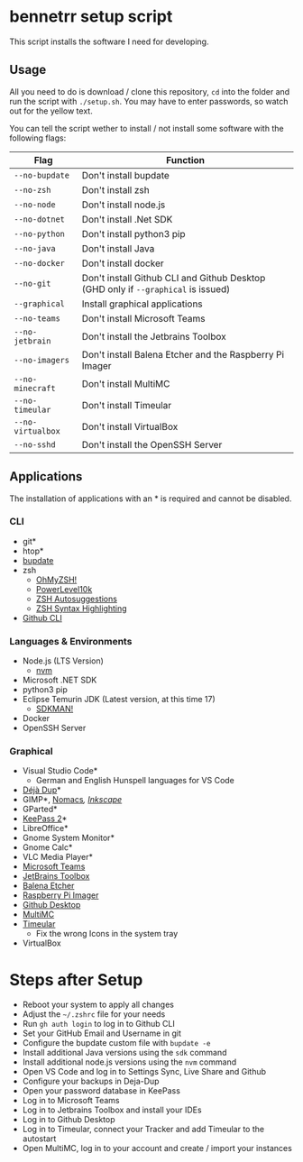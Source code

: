 # bennetrr setup script
This script installs the software I need for developing.

## Usage
All you need to do is download / clone this repository, `cd` into the folder and run the script with `./setup.sh`. You may have to enter passwords, so watch out for the yellow text.

You can tell the script wether to install / not install some software with the following flags: 

| Flag | Function |
|------|----------|
| `--no-bupdate` | Don't install bupdate |
| `--no-zsh` | Don't install zsh |
| `--no-node`  | Don't install node.js|
| `--no-dotnet` | Don't install .Net SDK |
| `--no-python` | Don't install python3 pip |
| `--no-java` | Don't install Java |
| `--no-docker` | Don't install docker |
| `--no-git` | Don't install Github CLI and Github Desktop (GHD only if `--graphical` is issued) |
| `--graphical` | Install graphical applications |
| `--no-teams` | Don't install Microsoft Teams |
| `--no-jetbrain` | Don't install the Jetbrains Toolbox |
| `--no-imagers` | Don't install Balena Etcher and the Raspberry Pi Imager |
| `--no-minecraft` | Don't install MultiMC |
| `--no-timeular` | Don't install Timeular |
| `--no-virtualbox` | Don't install VirtualBox |
| `--no-sshd` | Don't install the OpenSSH Server |

## Applications
The installation of applications with an * is required and cannot be disabled.

### CLI
- git*
- htop*
- [bupdate](https://github.com/bennetrr/bupdate)
- zsh
  - [OhMyZSH!](https://ohmyz.sh/)
  - [PowerLevel10k](https://github.com/romkatv/powerlevel10k)
  - [ZSH Autosuggestions](https://github.com/zsh-users/zsh-autosuggestions)
  - [ZSH Syntax Highlighting](https://github.com/zsh-users/zsh-syntax-highlighting)
- [Github CLI](https://cli.github.com/)

### Languages & Environments
- Node.js (LTS Version)
  - [nvm](https://github.com/nvm-sh/nvm)
- Microsoft .NET SDK
- python3 pip
- Eclipse Temurin JDK (Latest version, at this time 17)
  - [SDKMAN!](https://sdkman.io/)
- Docker
- OpenSSH Server

### Graphical
- Visual Studio Code*
  - German and English Hunspell languages for VS Code
- [Déjà Dup](https://wiki.gnome.org/Apps/DejaDup/Details)*
- GIMP*, [Nomacs](https://nomacs.org/)*, [Inkscape](https://inkscape.org)*
- GParted*
- [KeePass 2](https://keepass.info/)*
- LibreOffice*
- Gnome System Monitor*
- Gnome Calc*
- VLC Media Player*
- [Microsoft Teams](https://www.microsoft.com/de-de/microsoft-teams/group-chat-software)
- [JetBrains Toolbox](https://www.jetbrains.com/toolbox-app/)
- [Balena Etcher](https://www.balena.io/etcher/)
- [Raspberry Pi Imager](https://www.raspberrypi.com/software/)
- [Github Desktop](https://desktop.github.com/)
- [MultiMC](https://multimc.org/)
- [Timeular](https://timeular.com/)
  - Fix the wrong Icons in the system tray
- VirtualBox


# Steps after Setup
- Reboot your system to apply all changes
- Adjust the `~/.zshrc` file for your needs
- Run `gh auth login` to log in to Github CLI
- Set your GitHub Email and Username in git
- Configure the bupdate custom file with `bupdate -e`
- Install additional Java versions using the `sdk` command
- Install additional node.js versions using the `nvm` command
- Open VS Code and log in to Settings Sync, Live Share and Github
- Configure your backups in Deja-Dup
- Open your password database in KeePass
- Log in to Microsoft Teams
- Log in to Jetbrains Toolbox and install your IDEs
- Log in to Github Desktop
- Log in to Timeular, connect your Tracker and add Timeular to the autostart
- Open MultiMC, log in to your account and create / import your instances
